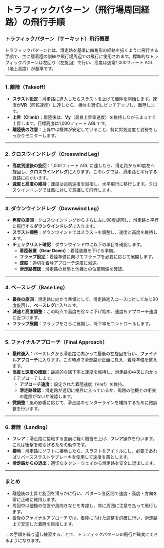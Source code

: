 # トラフィックパターン（飛行場周回経路）の飛行手順

### **トラフィックパターン（サーキット）飛行概要**
トラフィックパターンとは、滑走路を基準に四角形の経路を描くように飛行する手順で、主に離着陸の訓練や飛行場周辺での飛行に使用されます。標準的なトラフィックパターンは左回り（左旋回）で行い、高度は通常1,000フィート AGL（地上高度）が基準です。

---

### **1. 離陸（Takeoff）**
- **スラスト設定**：滑走路に進入したらスラストを上げて離陸を開始します。速度が**VR**（回転速度）に達したら、機体を適切にピッチアップし、離陸します。
- **上昇（Climb）**：離陸後は、**Vy**（最良上昇率速度）を維持しながらまっすぐ上昇します。目標高度は1,000フィート AGLです。
- **離陸後の注意**：上昇中は機体が安定していること、特に対気速度と姿勢をしっかりモニターします。

---

### **2. クロスウインドレグ（Crosswind Leg）**
- **高度到達後の旋回**：1,000フィート AGL に達したら、滑走路から90度左へ旋回し、**クロスウインドレグ**に入ります。このレグでは、滑走路と平行する経路に向かいます。
- **速度と高度の維持**：速度は巡航速度を目指し、水平飛行に移行します。クロスウインドレグでは風に対して意識して飛行します。

---

### **3. ダウンウインドレグ（Downwind Leg）**
- **再度の旋回**：クロスウインドレグからさらに左に90度旋回し、滑走路と平行に飛行する**ダウンウインドレグ**に入ります。
- **スラスト調整**：ダウンウインドではスラストを調整し、速度と高度を維持します。
- **チェックリスト確認**：ダウンウインド中に以下の項目を確認します。
   - **着陸装置（Gear Down）**：着陸装置を下げる準備。
   - **フラップ設定**：着陸準備に向けてフラップを必要に応じて展開します。
   - **速度**：適切な着陸アプローチ速度に減速。
   - **滑走路確認**：滑走路の状態と他機との位置関係を確認。

---

### **4. ベースレグ（Base Leg）**
- **最後の旋回**：滑走路に向かう準備として、滑走路進入コースに対して左に90度旋回し、**ベースレグ**に入ります。
- **減速と高度調整**：この時点で高度を徐々に下げ始め、速度もアプローチ速度に近づけます。
- **フラップ展開**：フラップをさらに展開し、降下率をコントロールします。

---

### **5. ファイナルアプローチ（Final Approach）**
- **最終進入**：ベースレグから滑走路に向かって最後の左旋回を行い、**ファイナルアプローチ**に入ります。この時点で滑走路が正面に見え、着陸準備を整えます。
- **高度と速度の確認**：最終的な降下率と速度を維持し、滑走路の中央に向かってアプローチします。
   - **アプローチ速度**：設定された着陸速度（Vref）を維持。
   - **滑走路確認**：滑走路が適切に視界に入っているか、周囲の他機との衝突の危険がないか確認します。
- **微調整**：風の影響に応じて、滑走路のセンターラインを維持するために微調整を行います。

---

### **6. 着陸（Landing）**
- **フレア**：滑走路に接地する直前に軽く機首を上げ、**フレア**操作を行います。これは衝撃を和らげるための動作です。
- **接地**：滑走路にソフトに接地したら、スラストをアイドルにし、必要であればリバーススラストやブレーキを使用して速度を落とします。
- **滑走路からの退出**：適切なタクシーウェイから滑走路を安全に退出します。

---

### **まとめ**
- 離陸後の上昇と旋回を滑らかに行い、パターン各区間で速度・高度・方向を常に正確に維持します。
- 周回中は他機の位置や風向きなどを考慮し、常に周囲に注意を払って飛行します。
- 最後のファイナルアプローチでは、着陸に向けた調整を的確に行い、滑走路上で安定した着陸を目指します。

この手順を繰り返し練習することで、トラフィックパターンの飛行が確実にできるようになります。